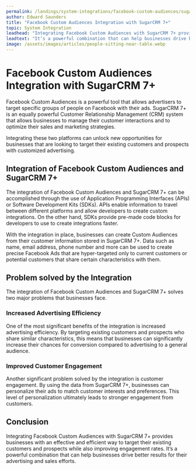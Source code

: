 ```yaml
---
permalink: /landings/system-integrations/facebook-custom-audiences/sugarcrm-7-
author: Edward Saunders
title: "Facebook Custom Audiences Integration with SugarCRM 7+"
topic: System Integration
leadhead: "Integrating Facebook Custom Audiences with SugarCRM 7+ provides businesses with an effective and efficient way to target their existing customers and prospects while also improving engagement rates"
leadtext: "It’s a powerful combination that can help businesses drive better results for their advertising and sales efforts."
image: /assets/images/articles/people-sitting-near-table.webp
---
```

<div class="arttext">    <h1>Facebook Custom Audiences Integration with SugarCRM 7+</h1>
    <p>Facebook Custom Audiences is a powerful tool that allows advertisers to target specific groups of people on Facebook with their ads. SugarCRM 7+ is an equally powerful Customer Relationship Management (CRM) system that allows businesses to manage their customer interactions and to optimize their sales and marketing strategies. </p>
    <p>Integrating these two platforms can unlock new opportunities for businesses that are looking to target their existing customers and prospects with customized advertising. </p>
    <h2>Integration of Facebook Custom Audiences and SugarCRM 7+</h2>
    <p>The integration of Facebook Custom Audiences and SugarCRM 7+ can be accomplished through the use of Application Programming Interfaces (APIs) or Software Development Kits (SDKs). APIs enable information to travel between different platforms and allow developers to create custom integrations. On the other hand, SDKs provide pre-made code blocks for developers to use to create integrations faster.</p>
    <p>With the integration in place, businesses can create Custom Audiences from their customer information stored in SugarCRM 7+. Data such as name, email address, phone number and more can be used to create precise Facebook Ads that are hyper-targeted only to current customers or potential customers that share certain characteristics with them.</p>
    <h2>Problem solved by the Integration</h2>
    <p>The integration of Facebook Custom Audiences and SugarCRM 7+ solves two major problems that businesses face.</p>
    <h3>Increased Advertising Efficiency</h3>
    <p>One of the most significant benefits of the integration is increased advertising efficiency. By targeting existing customers and prospects who share similar characteristics, this means that businesses can significantly increase their chances for conversion compared to advertising to a general audience.</p>
    <h3>Improved Customer Engagement</h3>
    <p>Another significant problem solved by the integration is customer engagement. By using the data from SugarCRM 7+, businesses can personalize their ads to match customer interests and preferences. This level of personalization ultimately leads to stronger engagement from customers.</p>
    <h2>Conclusion</h2>
    <p>Integrating Facebook Custom Audiences with SugarCRM 7+ provides businesses with an effective and efficient way to target their existing customers and prospects while also improving engagement rates. It’s a powerful combination that can help businesses drive better results for their advertising and sales efforts. </p>
</div>